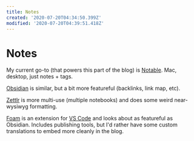 ```yaml
---
title: Notes
created: '2020-07-20T04:34:50.399Z'
modified: '2020-07-20T04:39:51.418Z'
---
```


# Notes

My current go-to (that powers this part of the blog) is [Notable](https://notable.app/). Mac, desktop, just notes + tags.

[Obsidian](https://obsidian.md/) is similar, but a bit more featureful (backlinks, link map, etc).

[Zettlr](https://www.zettlr.com/) is more multi-use (multiple notebooks) and does some weird near-wysiwyg formatting.

[Foam](https://github.com/foambubble/foam) is an extension for [VS Code](https://code.visualstudio.com/) and looks about as featureful as Obsidian. Includes publishing tools, but I'd rather have some custom translations to embed more cleanly in the blog.
